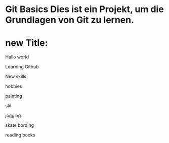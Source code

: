 # Git Basics Dies ist ein Projekt, um die Grundlagen von Git zu lernen.
# new Title:


 Hallo world


 Learning Github


 New skills


 hobbies


 painting


 ski


 jogging


 skate bording


 reading books
